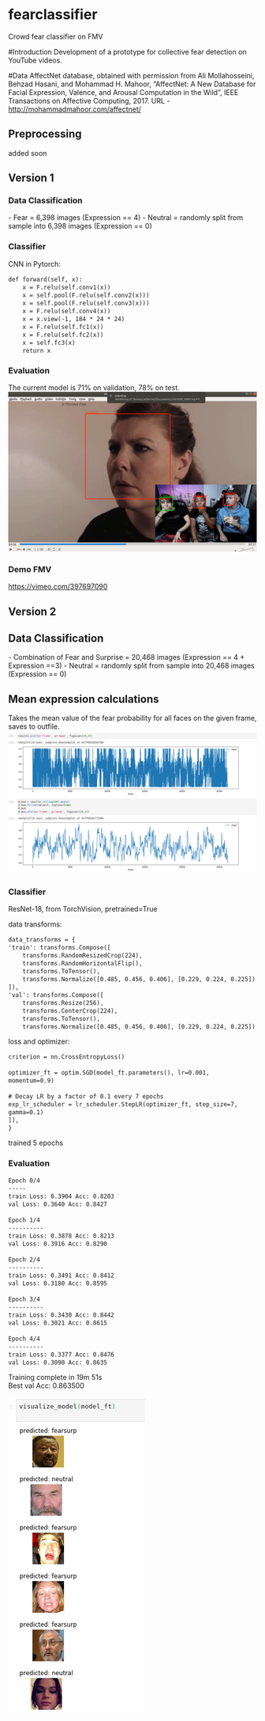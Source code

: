 # fearclassifier
Crowd fear classifier on FMV

#Introduction 
Development of a prototype for collective fear detection on YouTube videos. 

#Data
AffectNet database, obtained with permission from Ali Mollahosseini, Behzad Hasani, and Mohammad H. Mahoor, “AffectNet: A New Database for Facial Expression, Valence, and Arousal Computation in the Wild”, IEEE Transactions on Affective Computing, 2017. URL - http://mohammadmahoor.com/affectnet/

<h2>Preprocessing</h2>
added soon

<h2>Version 1</h2>
<h3>Data Classification</h3>
- Fear = 6,398 images (Expression == 4)
- Neutral = randomly split from sample into 6,398 images (Expression == 0)

<h3>Classifier</h3>
CNN in Pytorch:

    def forward(self, x):
        x = F.relu(self.conv1(x))
        x = self.pool(F.relu(self.conv2(x)))
        x = self.pool(F.relu(self.conv3(x)))
        x = F.relu(self.conv4(x))
        x = x.view(-1, 184 * 24 * 24)
        x = F.relu(self.fc1(x))
        x = F.relu(self.fc2(x))
        x = self.fc3(x)
        return x


<h3>Evaluation</h3>
The current model is 71% on validation, 78% on test.

<img src="results/screenshot.png">
<h3>Demo FMV</h3>
<a href="https://vimeo.com/397697090">https://vimeo.com/397697090</a>
<a href="https://vimeo.com/398382843"></a>

<h2>Version 2</h2>
<h2>Data Classification</h2>
- Combination of Fear and Surprise = 20,468 images (Expression == 4 + Expression ==3)
- Neutral = randomly split from sample into 20,468 images (Expression == 0)

<h2>Mean expression calculations</h2>
Takes the mean value of the fear probability for all faces on the given frame, saves to outfile.
<img src="results/fear_timeseries.png">


<h3>Classifier</h3>
ResNet-18, from TorchVision, pretrained=True

data transforms:

    data_transforms = {
    'train': transforms.Compose([
        transforms.RandomResizedCrop(224),
        transforms.RandomHorizontalFlip(),
        transforms.ToTensor(),
        transforms.Normalize([0.485, 0.456, 0.406], [0.229, 0.224, 0.225])
    ]),
    'val': transforms.Compose([
        transforms.Resize(256),
        transforms.CenterCrop(224),
        transforms.ToTensor(),
        transforms.Normalize([0.485, 0.456, 0.406], [0.229, 0.224, 0.225])
  
  loss and optimizer:
  
    criterion = nn.CrossEntropyLoss()

    optimizer_ft = optim.SGD(model_ft.parameters(), lr=0.001, momentum=0.9)

    # Decay LR by a factor of 0.1 every 7 epochs
    exp_lr_scheduler = lr_scheduler.StepLR(optimizer_ft, step_size=7, gamma=0.1)
    ]),
    }
    
  trained 5 epochs

<h3>Evaluation</h3>
    
    Epoch 0/4
    -----
    train Loss: 0.3904 Acc: 0.8203
    val Loss: 0.3640 Acc: 0.8427

    Epoch 1/4
    ----------
    train Loss: 0.3878 Acc: 0.8213
    val Loss: 0.3916 Acc: 0.8290

    Epoch 2/4
    ----------
    train Loss: 0.3491 Acc: 0.8412
    val Loss: 0.3180 Acc: 0.8595

    Epoch 3/4
    ----------
    train Loss: 0.3430 Acc: 0.8442
    val Loss: 0.3021 Acc: 0.8615

    Epoch 4/4
    ----------
    train Loss: 0.3377 Acc: 0.8476
    val Loss: 0.3090 Acc: 0.8635

Training complete in 19m 51s<br>
Best val Acc: 0.863500

<img src="results/test.png">

